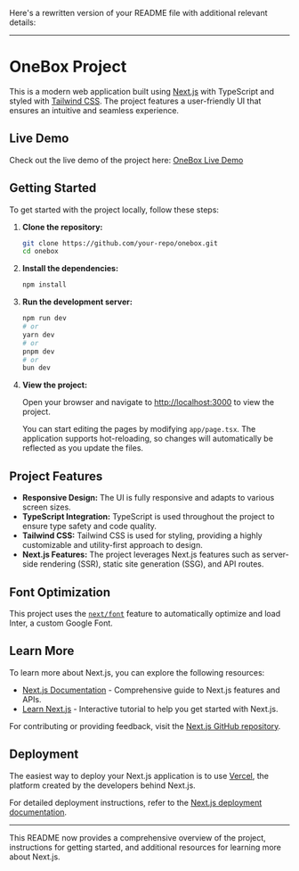 Here's a rewritten version of your README file with additional relevant details:

---

# OneBox Project

This is a modern web application built using [Next.js](https://nextjs.org/) with TypeScript and styled with [Tailwind CSS](https://tailwindcss.com/). The project features a user-friendly UI that ensures an intuitive and seamless experience. 

## Live Demo

Check out the live demo of the project here: [OneBox Live Demo](https://one-box-project.vercel.app/)

## Getting Started

To get started with the project locally, follow these steps:

1. **Clone the repository:**

   ```bash
   git clone https://github.com/your-repo/onebox.git
   cd onebox
   ```

2. **Install the dependencies:**

   ```bash
   npm install
   ```

3. **Run the development server:**

   ```bash
   npm run dev
   # or
   yarn dev
   # or
   pnpm dev
   # or
   bun dev
   ```

4. **View the project:**

   Open your browser and navigate to [http://localhost:3000](http://localhost:3000) to view the project.

   You can start editing the pages by modifying `app/page.tsx`. The application supports hot-reloading, so changes will automatically be reflected as you update the files.

## Project Features

- **Responsive Design:** The UI is fully responsive and adapts to various screen sizes.
- **TypeScript Integration:** TypeScript is used throughout the project to ensure type safety and code quality.
- **Tailwind CSS:** Tailwind CSS is used for styling, providing a highly customizable and utility-first approach to design.
- **Next.js Features:** The project leverages Next.js features such as server-side rendering (SSR), static site generation (SSG), and API routes.

## Font Optimization

This project uses the [`next/font`](https://nextjs.org/docs/basic-features/font-optimization) feature to automatically optimize and load Inter, a custom Google Font.

## Learn More

To learn more about Next.js, you can explore the following resources:

- [Next.js Documentation](https://nextjs.org/docs) - Comprehensive guide to Next.js features and APIs.
- [Learn Next.js](https://nextjs.org/learn) - Interactive tutorial to help you get started with Next.js.

For contributing or providing feedback, visit the [Next.js GitHub repository](https://github.com/vercel/next.js/).

## Deployment

The easiest way to deploy your Next.js application is to use [Vercel](https://vercel.com/), the platform created by the developers behind Next.js.

For detailed deployment instructions, refer to the [Next.js deployment documentation](https://nextjs.org/docs/deployment).

---

This README now provides a comprehensive overview of the project, instructions for getting started, and additional resources for learning more about Next.js.

